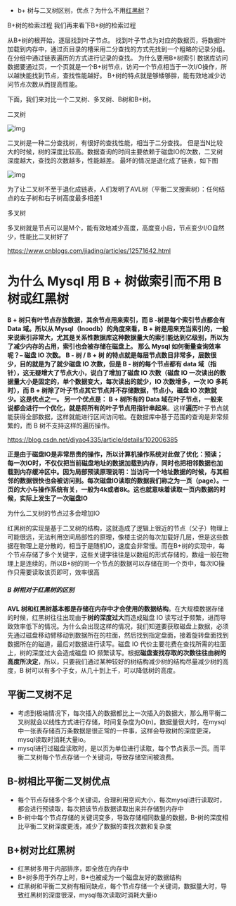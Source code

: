 - b+ 树与二叉树区别，优点？为什么不用[红黑树]()？ 

B+树的检索过程
我们再来看下B+树的检索过程

从B+树的根开始，逐层找到叶子节点。
找到叶子节点为对应的数据页，将数据叶加载到内存中，通过页目录的槽采用二分查找的方式先找到一个粗略的记录分组。
在分组中通过链表遍历的方式进行记录的查找。
为什么要用B+树索引
数据库访问数据要通过页，一个页就是一个B+树节点，访问一个节点相当于一次I/O操作，所以越快能找到节点，查找性能越好。
B+树的特点就是够矮够胖，能有效地减少访问节点次数从而提高性能。

下面，我们来对比一个二叉树、多叉树、B树和B+树。

二叉树

![img](https://img-blog.csdnimg.cn/img_convert/98a44dd3e7383a49ec15cd125c71a934.png)

二叉树是一种二分查找树，有很好的查找性能，相当于二分查找。
但是当N比较大的时候，树的深度比较高。数据查询的时间主要依赖于磁盘IO的次数，二叉树深度越大，查找的次数越多，性能越差。
最坏的情况是退化成了链表，如下图

![img](https://img-blog.csdnimg.cn/img_convert/9b4727f2fe3e5815432573a0fedb18aa.png)


为了让二叉树不至于退化成链表，人们发明了AVL树（平衡二叉搜索树）：任何结点的左子树和右子树高度最多相差1

多叉树

多叉树就是节点可以是M个，能有效地减少高度，高度变小后，节点变少I/O自然少，性能比二叉树好了





https://www.cnblogs.com/jiading/articles/12571642.html

# 为什么 Mysql 用 B + 树做索引而不用 B 树或红黑树

**B + 树只有叶节点存放数据，其余节点用来索引，而 B -树是每个索引节点都会有 Data 域。**所以从 Mysql（Inoodb）的角度来看，B + 树是用来充当索引的，一般来说索引非常大，尤其是关系性数据库这种数据量大的索引能达到亿级别，所以为了减少内存的占用，索引也会被存储在磁盘上。
**那么 Mysql 如何衡量查询效率呢？– 磁盘 IO 次数。** B - 树 / B + 树 的特点就是每层节点数目非常多，层数很少，目的就是为了就少磁盘 IO 次数，但是 B - 树的每个节点都有 data 域（指针），这无疑增大了节点大小，说白了增加了磁盘 IO 次数（磁盘 IO 一次读出的数据量大小是固定的，单个数据变大，每次读出的就少，IO 次数增多，一次 IO 多耗时），而 B + 树除了叶子节点其它节点并不存储数据，节点小，磁盘 IO 次数就少。**这是优点之一。**
**另一个优点是：** B + 树所有的 Data 域在叶子节点，一般来说都会进行一个优化，就是**将所有的叶子节点用指针串起来**。这样**遍历**叶子节点就能获得全部数据，这样就能进行区间访问啦。在数据库中基于范围的查询是非常频繁的，而 B 树不支持这样的遍历操作。

https://blog.csdn.net/diyao4335/article/details/102006385

**正是由于磁盘IO是非常昂贵的操作，所以计算机操作系统对此做了优化：预读；每一次IO时，不仅仅把当前磁盘地址的数据加载到内存，同时也把相邻数据也加载到内存缓冲区中。因为局部预读原理说明：当访问一个地址数据的时候，与其相邻的数据很快也会被访问到。每次磁盘IO读取的数据我们称之为一页（page）。一页的大小与操作系统有关，一般为4k或者8k。这也就意味着读取一页内数据的时候，实际上发生了一次磁盘IO**

 为什么二叉树的节点过多会增加IO

红黑树的实现是基于二叉树的结构，这就造成了逻辑上很近的节点（父子）物理上可能很远，无法利用空间局部性的原理，像楼主说的每次加载好几层，但是这些数据在物理上是分散的，相当于是随机IO，速度会非常慢。而在B+树的实现中，每个节点存储了多个关键字，这些关键字往往是以数组的形式存储的，数组一般在物理上是连续的，所以B+树的同一个节点的数据可以存储在同一个页中，每次IO操作只需要读取该页即可，效率很高



##### B 树相对于红黑树的区别

**AVL 树和红黑树基本都是存储在内存中才会使用的数据结构**。在大规模数据存储的时候，红黑树往往出现由于**树的深度过大**而造成磁盘 IO 读写过于频繁，进而导致效率低下的情况。为什么会出现这样的情况，我们知道要获取磁盘上数据，必须先通过磁盘移动臂移动到数据所在的柱面，然后找到指定盘面，接着旋转盘面找到数据所在的磁道，最后对数据进行读写。磁盘 IO 代价主要花费在查找所需的柱面上，树的深度过大会造成磁盘 IO 频繁读写。根据**磁盘查找存取的次数往往由树的高度所决定**，所以，只要我们通过某种较好的树结构减少树的结构尽量减少树的高度，B 树可以有多个子女，从几十到上千，可以降低树的高度。



## 平衡二叉树不足

- 考虑到极端情况下，每次插入的数据都比上一次插入的数据大，那么用平衡二叉树就会以线性方式进行存储，时间复杂度为O(n)。数据量很大时，在mysql中一张表存储百万条数据是很正常的一件事，这样会导致树的深度更深，mysql读取时消耗大量io。
- mysql进行过磁盘读取时，是以页为单位进行读取，每个节点表示一页。而平衡二叉树每个节点存储一个关键词，导致存储空间被浪费。

## B-树相比平衡二叉树优点

- 每个节点存储多个多个关键词，合理利用空间大小，每次mysql进行读取时，都会进行预读取，每次把该节点数据读取出来并存储到内存中
- B-树中每个节点存储的关键词变多，导致存储相同数量的数据，B-树的深度相比平衡二叉树深度更浅，减少了数据的查找次数和复杂度

## B+树对比红黑树

- 红黑树多用于内部排序，即全放在内存中
- B+树多用于外存上时，B+也被成为一个磁盘友好的数据结构
- 红黑树和平衡二叉树有相同缺点，每个节点存储一个关键词，数据量大时，导致红黑树的深度很深，mysql每次读取时消耗大量io